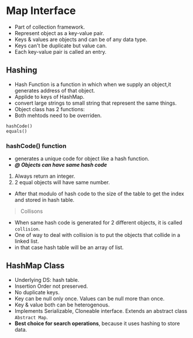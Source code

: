 # Map Interface
- Part of collection framework.
- Represent object as a key-value pair.
- Keys & values are objects and can be of any data type.
- Keys can't be duplicate but value can.
- Each key-value pair is called an entry.

## Hashing
- Hash Function is a function in which when we supply an object,it generates address of that object.
- Applide to keys of HashMap.
- convert large strings to small string that represent the same things.
- Object class has 2 functions:
- Both mehtods need to be overriden.
```
hashCode() 
equals() 
```

### hashCode() function
- generates a unique code for object like a hash function.
- ***@ Objects can have same hash code***
1. Always return an integer.
2. 2 equal objects will have same number.
- After that modulo of hash code to the size of the table to get the index and stored in hash table.
> Collisons
- When same hash code is generated for 2 different objects, it is called ```collision```.
- One of way to deal with collision is to put the objects that collide in a linked list.
- in that case hash table will be an array of list.

## HashMap Class
- Underlying DS: hash table.
- Insertion Order not preserved.
- No duplicate keys.
- Key can be null only once. Values can be null more than once.
- Key & value both can be heterogenous.
-   Implements Serializable, Cloneable interface. Extends an abstract class ```Abstract Map```.
- **Best choice for search operations**, because it uses hashing to store data.
